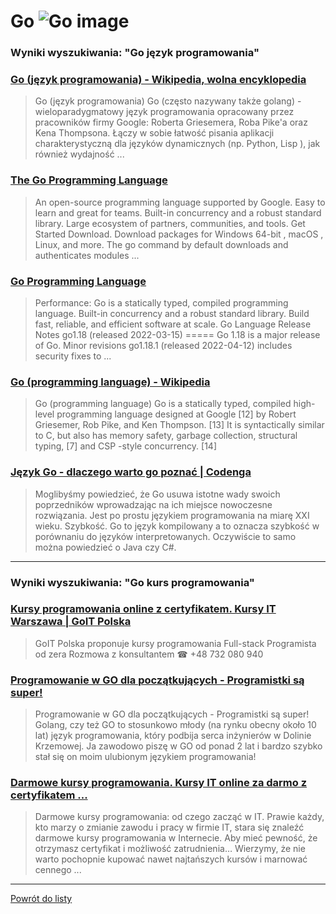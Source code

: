 # Go ![Go image](https://www.tiobe.com/wp-content/themes/tiobe/tiobe-index/images/Go.png)
 
### Wyniki wyszukiwania: "Go język programowania" 
 
### [Go (język programowania) - Wikipedia, wolna encyklopedia](https://pl.wikipedia.org/wiki/Go_(język_programowania)) 
 
 > Go (język programowania) Go (często nazywany także golang) - wieloparadygmatowy język programowania opracowany przez pracowników firmy Google: Roberta Griesemera, Roba Pike'a oraz Kena Thompsona. Łączy w sobie łatwość pisania aplikacji charakterystyczną dla języków dynamicznych (np. Python, Lisp ), jak również wydajność ...
 
 
 
 
### [The Go Programming Language](https://go.dev/) 
 
 > An open-source programming language supported by Google. Easy to learn and great for teams. Built-in concurrency and a robust standard library. Large ecosystem of partners, communities, and tools. Get Started Download. Download packages for Windows 64-bit , macOS , Linux, and more. The go command by default downloads and authenticates modules ...
 
 
 
 
### [Go Programming Language](https://go-language.org/) 
 
 > Performance: Go is a statically typed, compiled programming language. Built-in concurrency and a robust standard library. Build fast, reliable, and efficient software at scale. Go Language Release Notes go1.18 (released 2022-03-15) ===== Go 1.18 is a major release of Go. Minor revisions go1.18.1 (released 2022-04-12) includes security fixes to ...
 
 
 
 
### [Go (programming language) - Wikipedia](https://en.wikipedia.org/wiki/Go_(programming_language)) 
 
 > Go (programming language) Go is a statically typed, compiled high-level programming language designed at Google [12] by Robert Griesemer, Rob Pike, and Ken Thompson. [13] It is syntactically similar to C, but also has memory safety, garbage collection, structural typing, [7] and CSP -style concurrency. [14]
 
 
 
 
### [Język Go - dlaczego warto go poznać | Codenga](https://codenga.pl/artykuly/poradniki/jezyk_go_dlaczego_wart_go_poznac) 
 
 > Moglibyśmy powiedzieć, że Go usuwa istotne wady swoich poprzedników wprowadzając na ich miejsce nowoczesne rozwiązania. Jest po prostu językiem programowania na miarę XXI wieku. Szybkość. Go to język kompilowany a to oznacza szybkość w porównaniu do języków interpretowanych. Oczywiście to samo można powiedzieć o Java czy C#.
 
 
 
 

 
---
 
### Wyniki wyszukiwania: "Go kurs programowania" 
 
### [Kursy programowania online z certyfikatem. Kursy IT Warszawa | GoIT Polska](https://goit.global/pl/) 
 
 > GoIT Polska proponuje kursy programowania Full-stack Programista od zera Rozmowa z konsultantem ☎ +48 732 080 940
 
 
 
 
### [Programowanie w GO dla początkujących - Programistki są super!](https://programistkisasuper.pl/programowanie-w-go-dla-poczatkujacych/) 
 
 > Programowanie w GO dla początkujących - Programistki są super! Golang, czy też GO to stosunkowo młody (na rynku obecny około 10 lat) język programowania, który podbija serca inżynierów w Dolinie Krzemowej. Ja zawodowo piszę w GO od ponad 2 lat i bardzo szybko stał się on moim ulubionym językiem programowania!
 
 
 
 
### [Darmowe kursy programowania. Kursy IT online za darmo z certyfikatem ...](https://goit.global/pl/newcomers/) 
 
 > Darmowe kursy programowania: od czego zacząć w IT. Prawie każdy, kto marzy o zmianie zawodu i pracy w firmie IT, stara się znaleźć darmowe kursy programowania w Internecie. Aby mieć pewność, że otrzymasz certyfikat i możliwość zatrudnienia… Wierzymy, że nie warto pochopnie kupować nawet najtańszych kursów i marnować cennego ...
 
 
 
 

 
---
 
 [Powrót do listy](../top20.md)